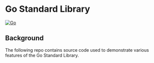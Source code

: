 # Go Standard Library

[![Go](https://github.com/cloudacademy/go-stdlib/actions/workflows/go.yml/badge.svg)](https://github.com/cloudacademy/go-stdlib/actions/workflows/go.yml)

## Background
The following repo contains source code used to demonstrate various features of the Go Standard Library.
